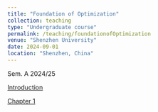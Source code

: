 ```yaml
---
title: "Foundation of Optimization"
collection: teaching
type: "Undergraduate course"
permalink: /teaching/foundationofOptimization
venue: "Shenzhen University"
date: 2024-09-01
location: "Shenzhen, China"
---
```


Sem. A 2024/25


<a class="button pdf" href="https://li-x-p.github.io/files/Course/foundationofOptimization/Intro.pdf" rel="permalink">Introduction</a>

<a class="button pdf" href="https://li-x-p.github.io/files/Course/foundationofOptimization/Chapter_1.pdf" rel="permalink">Chapter 1</a>

